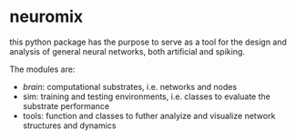 # neuromix

this python package has the purpose to serve as a tool for the design and analysis of general neural networks, both artificial and spiking.

The modules are:
- *brain*: computational substrates, i.e. networks and nodes
- sim: training and testing environments, i.e. classes to evaluate the substrate performance
- tools: function and classes to futher analyize and visualize network structures and dynamics
